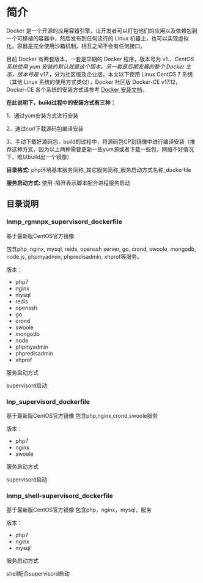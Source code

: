 简介
=================
Docker 是一个开源的应用容器引擎，让开发者可以打包他们的应用以及依赖包到一个可移植的容器中，然后发布到任何流行的 Linux 机器上，也可以实现虚拟化。容器是完全使用沙箱机制，相互之间不会有任何接口。

目前 Docker 有两套版本，一套是早期的 Docker 程序，版本号为 v1.*，CentOS 系统使用 yum 安装的默认就是这个版本。另一套是后期发展的整个 Docker 生态，版本号是 v17.*，分为社区版及企业版。本文以下使用 Linux CentOS 7 系统（其他 Linux 系统的使用方式类似），Docker 社区版 Docker-CE v17.12，Docker-CE 各个系统的安装方式请参考 [Docker 安装文档](https://link.zhihu.com/?target=https%3A//docs.docker.com/install/)。

**在此说明下，build过程中的安装方式有三种：**

1、通过yum安装方式进行安装

2、通过curl下载源码包编译安装

3、手动下载好源码包，build的过程中，将源码包CP到镜像中进行编译安装（推荐这种方式，因为以上两种需要更新一些yum源或者下载一些包，网络不好情况下，难以build出一个镜像）

**目录格式:**
php环境基本服务简称_其它服务简称_服务启动方式名称_dockerfile

**服务启动方式:**
使用`-`隔开表示脚本配合进程服务启动


## 目录说明
### lnmp_rgmnpx_supervisord_dockerfile

基于最新版CentOS官方镜像

包含php, nginx, mysql, reids, openssh server, go, crond, swoole, mongodb, node.js, phpmyadmin, phpredisadmin, xhprof等服务。

版本：

* php7
* nginx
* mysql
* redis
* openssh
* go
* crond
* swoole
* mongodb
* node
* phpmyadmin
* phpredisadmin
* xhprof

服务启动方式

   supervisord启动

### lnp_supervisord_dockerfile

基于最新版CentOS官方镜像
包含php,nginx,crond,swoole服务

版本：

* php7
* nginx
* swoole

服务启动方式

 supervisord启动


### lnmp_shell-supervisord_dockerfile


基于最新版CentOS官方镜像
包含php，nginx，mysql，服务

版本：

* php7
* nginx
* mysql

服务启动方式

 shell配合supervisord启动   

